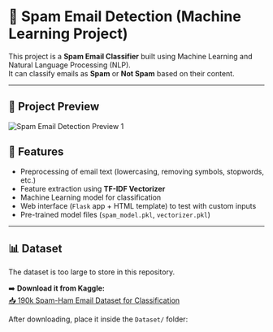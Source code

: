 # 📧 Spam Email Detection (Machine Learning Project)

This project is a **Spam Email Classifier** built using Machine Learning and Natural Language Processing (NLP).  
It can classify emails as **Spam** or **Not Spam** based on their content.

---
## 👀 Project Preview

![Spam Email Detection Preview 1](assets/Screenshot_2025-09-16_140436.png)


## 🚀 Features
- Preprocessing of email text (lowercasing, removing symbols, stopwords, etc.)
- Feature extraction using **TF-IDF Vectorizer**
- Machine Learning model for classification
- Web interface (`Flask` app + HTML template) to test with custom inputs
- Pre-trained model files (`spam_model.pkl`, `vectorizer.pkl`)

---

## 📊 Dataset
The dataset is too large to store in this repository.  

➡️ **Download it from Kaggle:**  
[📥 190k Spam-Ham Email Dataset for Classification](https://www.kaggle.com/datasets/meruvulikith/190k-spam-ham-email-dataset-for-classification)

After downloading, place it inside the `Dataset/` folder:

